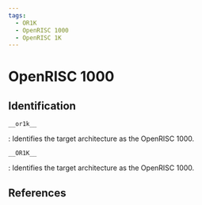 ```yaml
---
tags:
  - OR1K
  - OpenRISC 1000
  - OpenRISC 1K
---
```

# OpenRISC 1000

## Identification

`__or1k__`

: Identifies the target architecture as the OpenRISC 1000.

`__OR1K__`

: Identifies the target architecture as the OpenRISC 1000.

## References

<!---
<gcc/config/or1k/or1k.h> (14.2.0)

#define TARGET_CPU_CPP_BUILTINS()		\
  do						\
    {						\
      builtin_define ("__OR1K__");		\
      builtin_define ("__OR1K_DELAY__");	\
      builtin_define ("__or1k__");		\
      if (TARGET_CMOV)				\
	builtin_define ("__or1k_cmov__");	\
      if (TARGET_HARD_FLOAT)			\
	builtin_define ("__or1k_hard_float__");	\
      builtin_assert ("cpu=or1k");		\
      builtin_assert ("machine=or1k");		\
    }						\
  while (0)
--->